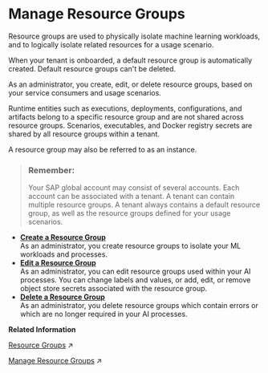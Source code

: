 <!-- loio7217afbcc8cf44ecb9d6f74d0badbe00 -->

# Manage Resource Groups



Resource groups are used to physically isolate machine learning workloads, and to logically isolate related resources for a usage scenario.

When your tenant is onboarded, a default resource group is automatically created. Default resource groups can't be deleted.

As an administrator, you create, edit, or delete resource groups, based on your service consumers and usage scenarios.

Runtime entities such as executions, deployments, configurations, and artifacts belong to a specific resource group and are not shared across resource groups. Scenarios, executables, and Docker registry secrets are shared by all resource groups within a tenant.

A resource group may also be referred to as an instance.

> ### Remember:  
> Your SAP global account may consist of several accounts. Each account can be associated with a tenant. A tenant can contain multiple resource groups. A tenant always contains a default resource group, as well as the resource groups defined for your usage scenarios.

-   **[Create a Resource Group](create-a-resource-group-060d9be.md "As an administrator, you create resource groups to isolate your ML workloads and processes.")**  
As an administrator, you create resource groups to isolate your ML workloads and processes.
-   **[Edit a Resource Group](edit-a-resource-group-7c554d2.md "As an administrator, you can edit resource groups used within your AI processes. You can change labels and values, or add, edit, or remove
		object store secrets associated with the resource group.")**  
As an administrator, you can edit resource groups used within your AI processes. You can change labels and values, or add, edit, or remove object store secrets associated with the resource group.
-   **[Delete a Resource Group](delete-a-resource-group-dc5373a.md "As an administrator, you delete resource groups which contain errors or which are no longer required in your AI processes.")**  
As an administrator, you delete resource groups which contain errors or which are no longer required in your AI processes.

**Related Information**  


[Resource Groups](https://help.sap.com/viewer/2d6c5984063c40a59eda62f4a9135bee/CLOUD/en-US/26c6c6b50e3f412f8bc0cd6a8ebdb850.html "SAP AI Core tenants use resource groups to isolate related ML resources and workloads. Scenarios, executables, and Docker registry secrets are shared across all resource groups.") :arrow_upper_right:

[Manage Resource Groups](https://help.sap.com/viewer/2d6c5984063c40a59eda62f4a9135bee/CLOUD/en-US/8aae6cbe2c0e4290954b8f61b4b355b7.html "A resource group is a unique dedicated namespace or workspace environment, where users can create or add configurations, executions, deployments, and artifacts. They are used for running training jobs or model servers.") :arrow_upper_right:

